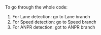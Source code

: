 To go through the whole code:

1. For Lane detection:
   go to Lane branch
2. For Speed detection:
   go to Speed branch
3. For ANPR detection:
   got to ANPR branch
